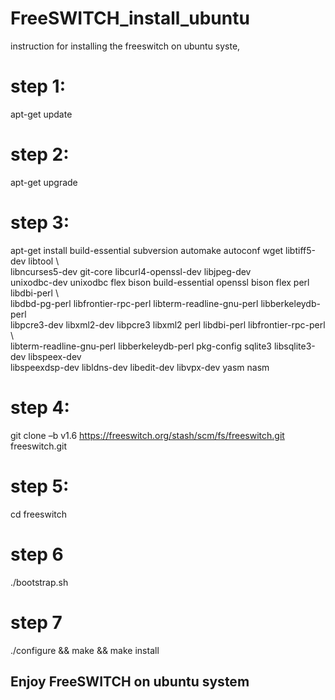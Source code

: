 # FreeSWITCH_install_ubuntu
instruction for installing the freeswitch on ubuntu syste,

# step 1: 
apt-get update
# step 2:
apt-get upgrade
# step 3:
apt-get install build-essential subversion automake autoconf wget  libtiff5-dev libtool   \   
libncurses5-dev git-core libcurl4-openssl-dev libjpeg-dev                              \
unixodbc-dev unixodbc flex bison build-essential openssl bison flex perl libdbi-perl \           
libdbd-pg-perl libfrontier-rpc-perl libterm-readline-gnu-perl libberkeleydb-perl  \
libpcre3-dev libxml2-dev libpcre3 libxml2 perl libdbi-perl  libfrontier-rpc-perl   \          
libterm-readline-gnu-perl libberkeleydb-perl pkg-config sqlite3 libsqlite3-dev libspeex-dev  \
libspeexdsp-dev libldns-dev  libedit-dev libvpx-dev yasm nasm

# step 4:
git clone –b v1.6 https://freeswitch.org/stash/scm/fs/freeswitch.git freeswitch.git

# step 5:
cd freeswitch

# step 6
./bootstrap.sh

# step 7 
./configure && make && make install

## Enjoy FreeSWITCH on ubuntu system
